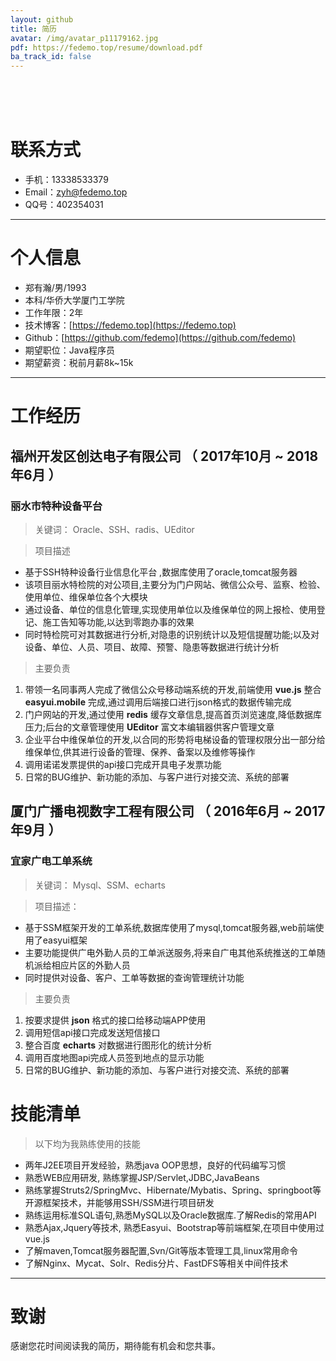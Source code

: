 ```yaml
---
layout: github
title: 简历
avatar: /img/avatar_p11179162.jpg
pdf: https://fedemo.top/resume/download.pdf
ba_track_id: false
---
```

<br><br><br>
# 联系方式

- 手机：13338533379
- Email：zyh@fedemo.top
- QQ号：402354031

---

# 个人信息

 - 郑有瀚/男/1993
 - 本科/华侨大学厦门工学院
 - 工作年限：2年
 - 技术博客：[https://fedemo.top](https://fedemo.top)
 - Github：[https://github.com/fedemo](https://github.com/fedemo)
 - 期望职位：Java程序员
 - 期望薪资：税前月薪8k~15k

---

# 工作经历  

## 福州开发区创达电子有限公司 （ 2017年10月 ~ 2018年6月 ）

### 丽水市特种设备平台

>关键词： Oracle、SSH、radis、UEditor   

>项目描述   

- 基于SSH特种设备行业信息化平台 ,数据库使用了oracle,tomcat服务器   
- 该项目丽水特检院的对公项目,主要分为门户网站、微信公众号、监察、检验、使用单位、维保单位各个大模块   
- 通过设备、单位的信息化管理,实现使用单位以及维保单位的网上报检、使用登记、施工告知等功能,以达到零跑办事的效果   
- 同时特检院可对其数据进行分析,对隐患的识别统计以及短信提醒功能;以及对设备、单位、人员、项目、故障、预警、隐患等数据进行统计分析

>主要负责

1. 带领一名同事两人完成了微信公众号移动端系统的开发,前端使用 **vue.js** 整合 **easyui.mobile** 完成,通过调用后端接口进行json格式的数据传输完成
2. 门户网站的开发,通过使用 **redis** 缓存文章信息,提高首页浏览速度,降低数据库压力;后台的文章管理使用 **UEditor** 富文本编辑器供客户管理文章
3. 企业平台中维保单位的开发,以合同的形势将电梯设备的管理权限分出一部分给维保单位,供其进行设备的管理、保养、备案以及维修等操作
4. 调用诺诺发票提供的api接口完成开具电子发票功能
5. 日常的BUG维护、新功能的添加、与客户进行对接交流、系统的部署

## 厦门广播电视数字工程有限公司  （ 2016年6月 ~ 2017年9月 ）

###  宜家广电工单系统

>关键词： Mysql、SSM、echarts

>项目描述：   

- 基于SSM框架开发的工单系统,数据库使用了mysql,tomcat服务器,web前端使用了easyui框架    
- 主要功能提供广电外勤人员的工单派送服务,将来自广电其他系统推送的工单随机派给相应片区的外勤人员    
- 同时提供对设备、客户、工单等数据的查询管理统计功能   

>主要负责  

1. 按要求提供 **json** 格式的接口给移动端APP使用
2. 调用短信api接口完成发送短信接口
3. 整合百度 **echarts** 对数据进行图形化的统计分析
4. 调用百度地图api完成人员签到地点的显示功能
5. 日常的BUG维护、新功能的添加、与客户进行对接交流、系统的部署

# 技能清单
>以下均为我熟练使用的技能

- 两年J2EE项目开发经验，熟悉java OOP思想，良好的代码编写习惯
- 熟悉WEB应用研发, 熟练掌握JSP/Servlet,JDBC,JavaBeans
- 熟练掌握Struts2/SpringMvc、Hibernate/Mybatis、Spring、springboot等开源框架技术，并能够用SSH/SSM进行项目研发
- 熟练运用标准SQL语句,熟悉MySQL以及Oracle数据库.了解Redis的常用API
- 熟悉Ajax,Jquery等技术, 熟悉Easyui、Bootstrap等前端框架,在项目中使用过vue.js
- 了解maven,Tomcat服务器配置,Svn/Git等版本管理工具,linux常用命令
- 了解Nginx、Mycat、Solr、Redis分片、FastDFS等相关中间件技术


---

# 致谢
感谢您花时间阅读我的简历，期待能有机会和您共事。
